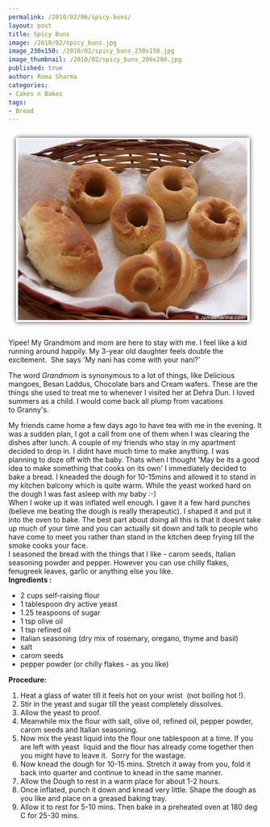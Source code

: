 ```yaml
--- 
permalink: /2010/02/06/spicy-buns/
layout: post
title: Spicy Buns
image: /2010/02/spicy_buns.jpg
image_230x150: /2010/02/spicy_buns_230x150.jpg
image_thumbnail: /2010/02/spicy_buns_200x200.jpg
published: true
author: Roma Sharma
categories: 
- Cakes n Bakes
tags:
- Bread
---
```

<a href="/2010/02/spicy_buns.jpg"><img class="alignnone size-full wp-image-2255" title="spicy_buns" src="/2010/02/spicy_buns.jpg" alt="" width="494" height="395" /></a>

Yipee! My Grandmom and mom are here to stay with me. I feel like a kid running around happily. My 3-year old daughter feels double the excitement.  She says 'My nani has come with your nani?'

The word <em>Grandmom</em> is synonymous to a lot of things, like Delicious mangoes, Besan Laddus, Chocolate bars and Cream wafers. These are the things she used to treat me to whenever I visited her at Dehra Dun. I loved summers as a child. I would come back all plump from vacations to Granny's.  <!--more-->
<div id="_mcePaste">My friends came home a few days ago to have tea with me in the evening. It was a sudden plan, I got a call from one of them when I was clearing the dishes after lunch. A couple of my friends who stay in my apartment decided to drop in. I didnt have much time to make anything. I was planning to doze off with the baby. Thats when I thought 'May be its a good idea to make something that cooks on its own' I immediately decided to bake a bread. I kneaded the dough for 10-15mins and allowed it to stand in my kitchen balcony which is quite warm. While the yeast worked hard on the dough I was fast asleep with my baby :-)</div>
<div id="_mcePaste">When I woke up it was inflated well enough. I gave it a few hard punches (believe me beating the dough is really therapeutic). I shaped it and put it into the oven to bake. The best part about doing all this is that it doesnt take up much of your time and you can actually sit down and talk to people who have come to meet you rather than stand in the kitchen deep frying till the smoke cooks your face.</div>
<div id="_mcePaste">I seasoned the bread with the things that I like - carom seeds, Italian seasoning powder and pepper. However you can use chilly flakes, fenugreek leaves, garlic or anything else you like.</div>
<strong>Ingredients :</strong>
<div id="_mcePaste">
<div id="_mcePaste">
<ul>
	<li>2 cups self-raising flour</li>
	<li>1 tablespoon dry active yeast</li>
	<li>1.25 teaspoons of sugar</li>
	<li>1 tsp olive oil</li>
	<li>1 tsp refined oil</li>
	<li>Italian seasoning (dry mix of rosemary, oregano, thyme and basil)</li>
	<li>salt</li>
	<li>carom seeds</li>
	<li>pepper powder (or chilly flakes - as you like)</li>
</ul>
</div>
<strong>Procedure:</strong>
<ol>
	<li>Heat a glass of water till it feels hot on your wrist  (not boiling hot !).</li>
	<li>Stir in the yeast and sugar till the yeast completely dissolves.</li>
	<li>Allow the yeast to proof.</li>
	<li>Meanwhile mix the flour with salt, olive oil, refined oil, pepper powder, carom seeds and Italian seasoning.</li>
	<li>Now mix the yeast liquid into the flour one tablespoon at a time. If you are left with yeast  liquid and the flour has already come together then you might have to leave it.  Sorry for the wastage.</li>
	<li>Now knead the dough for 10-15 mins. Stretch it away from you, fold it back into quarter and continue to knead in the same manner.</li>
	<li>Allow the Dough to rest in a warm place for about 1-2 hours.</li>
	<li>Once inflated, punch it down and knead very little. Shape the dough as you like and place on a greased baking tray.</li>
	<li>Allow it to rest for 5-10 mins. Then bake in a preheated oven at 180 deg C for 25-30 mins.</li>
</ol>
</div>

